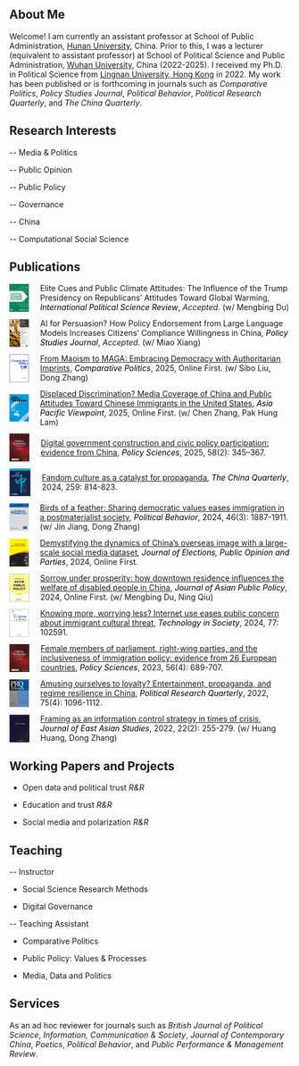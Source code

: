 ## About Me

Welcome! I am currently an assistant professor at School of Public Administration, [Hunan University](https://www-en.hnu.edu.cn/), China. Prior to this, I was a lecturer (equivalent to assistant professor) at School of Political Science and Public Administration, [Wuhan University](https://en.whu.edu.cn/), China (2022-2025). I received my Ph.D. in Political Science from [Lingnan University, Hong Kong](https://www.ln.edu.hk/) in 2022. My work has been published or is forthcoming in journals such as *Comparative Politics*, *Policy Studies Journal*, *Political Behavior*, *Political Research Quarterly*, and *The China Quarterly*.

## Research Interests

-- Media & Politics

-- Public Opinion

-- Public Policy 

-- Governance

-- China

-- Computational Social Science

## Publications

<div style="display:flex; align-items:center; margin-bottom:12px;">
    <img src="docs/assets/ipsr.png" alt="IPSR" width="50" height="50" style="margin-right:20px;">
    <span>
      Elite Cues and Public Climate Attitudes: The Influence of the Trump Presidency on Republicans’ Attitudes Toward Global Warming, 
      <span style="font-style:italic; color:black;">International Political Science Review</span>, 
      <i>Accepted</i>. (w/ Mengbing Du)
    </span>
  </div>

  <div style="display:flex; align-items:center; margin-bottom:12px;">
    <img src="docs/assets/psj_new.png" alt="PSJ" width="50" height="50" style="margin-right:20px;">
    <span>
      AI for Persuasion? How Policy Endorsement from Large Language Models Increases Citizens’ Compliance Willingness in China, 
      <span style="font-style:italic; color:black;">Policy Studies Journal</span>, 
      <i>Accepted</i>. (w/ Miao Xiang)
    </span>
  </div>

  <div style="display:flex; align-items:center; margin-bottom:12px;">
    <img src="docs/assets/cp_new.png" alt="CP" width="50" height="50" style="margin-right:20px;">
    <span>
      <a href="[https://papers.ssrn.com/sol3/papers.cfm?abstract_id=4106610](https://www.ingentaconnect.com/content/cuny/cp/pre-prints/content-jcpo2589;jsessionid=1tfqmkbwl3r5z.x-ic-live-01)">From Maoism to MAGA: Embracing Democracy with Authoritarian Imprints</a>, 
      <span style="font-style:italic; color:black;">Comparative Politics</span>, 2025, Online First. (w/ Sibo Liu, Dong Zhang)
    </span>
  </div>

  <div style="display:flex; align-items:center; margin-bottom:12px;">
    <img src="docs/assets/apv.png" alt="APV" width="50" height="50" style="margin-right:20px;">
    <span>
      <a href="https://onlinelibrary.wiley.com/doi/abs/10.1111/apv.12449">Displaced Discrimination? Media Coverage of China and Public Attitudes Toward Chinese Immigrants in the United States</a>, 
      <span style="font-style:italic; color:black;">Asia Pacific Viewpoint</span>, 2025, Online First. (w/ Chen Zhang, Pak Hung Lam)
    </span>
  </div>

  <div style="display:flex; align-items:center; margin-bottom:12px;">
    <img src="docs/assets/ps.jpg" alt="PS" width="50" height="50" style="margin-right:20px;">
    <span>
      <a href="https://link.springer.com/article/10.1007/s11077-025-09576-7">Digital government construction and civic policy participation: evidence from China</a>, 
      <span style="font-style:italic; color:black;">Policy Sciences</span>, 2025, 58(2): 345–367.
    </span>
  </div>

  <div style="display:flex; align-items:center; margin-bottom:12px;">
    <img src="docs/assets/cq.jpg" alt="CQ" width="50" height="50" style="margin-right:20px;">
    <span>
      <a href="https://www.cambridge.org/core/journals/china-quarterly/article/abs/fandom-culture-as-a-catalyst-for-propaganda/F652D4643CDC257658C4D8305DFB2705">Fandom culture as a catalyst for propaganda</a>, 
      <span style="font-style:italic; color:black;">The China Quarterly</span>, 2024, 259: 814-823.
    </span>
  </div>

  <div style="display:flex; align-items:center; margin-bottom:12px;">
    <img src="docs/assets/pobe.jpg" alt="POBE" width="50" height="50" style="margin-right:20px;">
    <span>
      <a href="https://link.springer.com/article/10.1007/s11109-023-09900-y">Birds of a feather: Sharing democratic values eases immigration in a postmaterialist society</a>, 
      <span style="font-style:italic; color:black;">Political Behavior</span>, 2024, 46(3): 1887-1911. (w/ Jin Jiang, Dong Zhang)
    </span>
  </div>

  <div style="display:flex; align-items:center; margin-bottom:12px;">
    <img src="docs/assets/jepop.png" alt="JEPOP" width="50" height="50" style="margin-right:20px;">
    <span>
      <a href="https://www.tandfonline.com/doi/abs/10.1080/17457289.2024.2421562">Demystifying the dynamics of China’s overseas image with a large-scale social media dataset</a>, 
      <span style="font-style:italic; color:black;">Journal of Elections, Public Opinion and Parties</span>, 2024, Online First.
    </span>
  </div>

  <div style="display:flex; align-items:center; margin-bottom:12px;">
    <img src="docs/assets/japp.jpg" alt="JAPP" width="50" height="50" style="margin-right:20px;">
    <span>
      <a href="https://www.tandfonline.com/doi/abs/10.1080/17516234.2024.2372136">Sorrow under prosperity: how downtown residence influences the welfare of disabled people in China</a>, 
      <span style="font-style:italic; color:black;">Journal of Asian Public Policy</span>, 2024, Online First. (w/ Mengbing Du, Ning Qiu)
    </span>
  </div>

  <div style="display:flex; align-items:center; margin-bottom:12px;">
    <img src="docs/assets/tis.jpg" alt="TiS" width="50" height="50" style="margin-right:20px;">
    <span>
      <a href="https://www.sciencedirect.com/science/article/abs/pii/S0160791X24001398">Knowing more, worrying less? Internet use eases public concern about immigrant cultural threat</a>, 
      <span style="font-style:italic; color:black;">Technology in Society</span>, 2024, 77: 102591.
    </span>
  </div>

  <div style="display:flex; align-items:center; margin-bottom:12px;">
    <img src="docs/assets/ps.jpg" alt="PS" width="50" height="50" style="margin-right:20px;">
    <span>
      <a href="https://link.springer.com/article/10.1007/s11077-023-09516-3">Female members of parliament, right-wing parties, and the inclusiveness of immigration policy: evidence from 26 European countries</a>, 
      <span style="font-style:italic; color:black;">Policy Sciences</span>, 2023, 56(4): 689-707.
    </span>
  </div>

  <div style="display:flex; align-items:center; margin-bottom:12px;">
    <img src="docs/assets/prq.png" alt="PRQ" width="50" height="50" style="margin-right:20px;">
    <span>
      <a href="https://journals.sagepub.com/doi/abs/10.1177/10659129211049389">Amusing ourselves to loyalty? Entertainment, propaganda, and regime resilience in China</a>, 
      <span style="font-style:italic; color:black;">Political Research Quarterly</span>, 2022, 75(4): 1096-1112.
    </span>
  </div>

  <div style="display:flex; align-items:center; margin-bottom:12px;">
    <img src="docs/assets/jeas.jpg" alt="JEAS" width="50" height="50" style="margin-right:20px;">
    <span>
      <a href="https://www.cambridge.org/core/journals/journal-of-east-asian-studies/article/framing-as-an-information-control-strategy-in-times-of-crisis/7604E7F9879144E6257B5923C434A2BD">Framing as an information control strategy in times of crisis</a>, 
      <span style="font-style:italic; color:black;">Journal of East Asian Studies</span>, 2022, 22(2): 255-279. (w/ Huang Huang, Dong Zhang)
    </span>
  </div>
   
## Working Papers and Projects

- Open data and political trust *R&R*

- Education and trust *R&R*

- Social media and polarization *R&R*

## Teaching

-- Instructor 

- Social Science Research Methods

- Digital Governance 

-- Teaching Assistant

- Comparative Politics

- Public Policy: Values & Processes

- Media, Data and Politics

## Services

As an ad hoc reviewer for journals such as *British Journal of Political Science*, *Information, Communication & Society*, *Journal of Contemporary China*, *Poetics*, *Political Behavior*, and *Public Performance & Management Review*.
